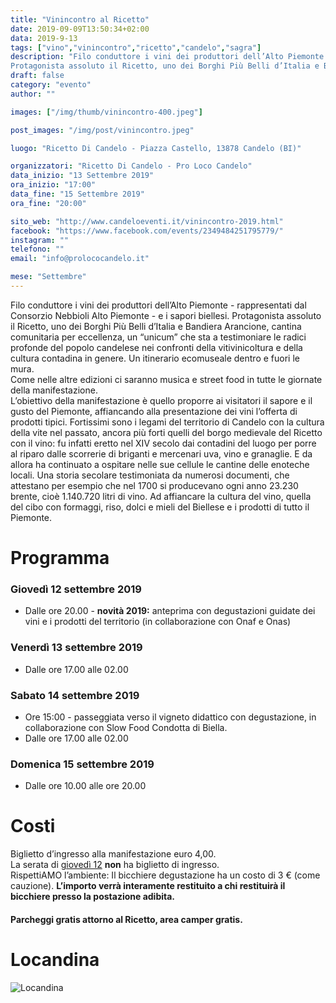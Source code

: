 ```yaml
---
title: "Vinincontro al Ricetto"
date: 2019-09-09T13:50:34+02:00
data: 2019-9-13
tags: ["vino","vinincontro","ricetto","candelo","sagra"]
description: "Filo conduttore i vini dei produttori dell’Alto Piemonte - rappresentati dal Consorzio Nebbioli Alto Piemonte - e i sapori biellesi.
Protagonista assoluto il Ricetto, uno dei Borghi Più Belli d’Italia e Bandiera Arancione, cantina comunitaria per eccellenza, un “unicum” che sta a testimoniare le radici profonde del popolo candelese nei confronti della vitivinicoltura e della cultura contadina in genere. Un itinerario ecomuseale dentro e fuori le mura."
draft: false
category: "evento"
author: ""

images: ["/img/thumb/vinincontro-400.jpeg"]

post_images: "/img/post/vinincontro.jpeg"

luogo: "Ricetto Di Candelo - Piazza Castello, 13878 Candelo (BI)"

organizzatori: "Ricetto Di Candelo - Pro Loco Candelo"
data_inizio: "13 Settembre 2019"
ora_inizio: "17:00"
data_fine: "15 Settembre 2019"
ora_fine: "20:00"

sito_web: "http://www.candeloeventi.it/vinincontro-2019.html"
facebook: "https://www.facebook.com/events/2349484251795779/"
instagram: ""
telefono: ""
email: "info@prolococandelo.it"

mese: "Settembre"
---
```

Filo conduttore i vini dei produttori dell’Alto Piemonte - rappresentati dal Consorzio Nebbioli Alto Piemonte - e i sapori biellesi.
Protagonista assoluto il Ricetto, uno dei Borghi Più Belli d’Italia e Bandiera Arancione, cantina comunitaria per eccellenza, un “unicum” che sta a testimoniare le radici profonde del popolo candelese nei confronti della vitivinicoltura e della cultura contadina in genere. Un itinerario ecomuseale dentro e fuori le mura.<br>
Come nelle altre edizioni ci saranno musica e street food in tutte le giornate della manifestazione.<br>
L’obiettivo della manifestazione è quello proporre ai visitatori il sapore e il gusto del Piemonte, affiancando alla presentazione dei vini l’offerta di prodotti tipici. Fortissimi sono i legami del territorio di Candelo con la cultura della vite nel passato, ancora più forti quelli del borgo medievale del Ricetto con il vino: fu infatti eretto nel XIV secolo dai contadini del luogo per porre al riparo dalle scorrerie di briganti e mercenari uva, vino e granaglie. E da allora ha continuato a ospitare nelle sue cellule le cantine delle enoteche locali. Una storia secolare testimoniata da numerosi documenti, che attestano per esempio che nel 1700 si producevano ogni anno 23.230 brente, cioè 1.140.720 litri di vino.
Ad affiancare la cultura del vino, quella del cibo con formaggi, riso, dolci e mieli del Biellese e i prodotti di tutto il Piemonte.<br>

# Programma

### Giovedì 12 settembre 2019
- Dalle ore 20.00 -  **novità 2019:** anteprima con degustazioni guidate dei vini e i prodotti del territorio (in collaborazione con Onaf e Onas)

### Venerdì 13 settembre 2019
- Dalle ore 17.00 alle 02.00

### Sabato 14 settembre 2019
- Ore 15:00 - passeggiata verso il vigneto didattico con degustazione, in collaborazione con Slow Food Condotta di Biella.
- Dalle ore 17.00 alle 02.00

### Domenica 15 settembre 2019
- Dalle ore 10.00 alle ore 20.00

# Costi
Biglietto d’ingresso alla manifestazione euro 4,00.<br>
La serata di <u>giovedì 12</u> **non** ha biglietto di ingresso.<br>
RispettiAMO l’ambiente: Il bicchiere degustazione ha un costo di 3 € (come cauzione). **L’importo verrà interamente restituito a chi restituirà il bicchiere presso la postazione adibita.**
&nbsp;
#### Parcheggi gratis attorno al Ricetto, area camper gratis.

# Locandina
![Locandina](/img/post/vin2019-locandina.png)